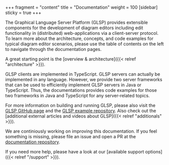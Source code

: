 +++
fragment = "content"
title = "Documentation"
weight = 100
[sidebar]
  sticky = true
+++

The Graphical Language Server Platform (GLSP) provides extensible components for the development of diagram editors including edit functionality in (distributed) web-applications via a client-server protocol.
To learn more about the architecture, concepts, and code examples for typical diagram editor scenarios, please use the table of contents on the left to navigate through the documentation pages.

A great starting point is the [overview & architecture]({{< relref  "architecture" >}}).

GLSP clients are implemented in TypeScript. GLSP servers can actually be implemented in any language. However, we provide two server frameworks that can be used to efficiently implement GLSP servers in Java or TypeScript. Thus, the documentations provides code examples for those two frameworks in Java and TypeScript for any server-related topics.

For more information on building and running GLSP, please also visit the [GLSP GitHub page](https://github.com/eclipse-glsp/glsp) and the [GLSP example repository](https://github.com/eclipse-glsp/glsp-examples). Also check out the [additional external articles and videos about GLSP]({{< relref  "additionals" >}}).

We are continiously working on improving this documentation. If you feel something is missing, please file an issue and open a PR at the [documentation repository](https://github.com/eclipsesource/graphical-lsp-website).

If you need more help, please have a look at our [available support options]({{< relref  "/support" >}}).
